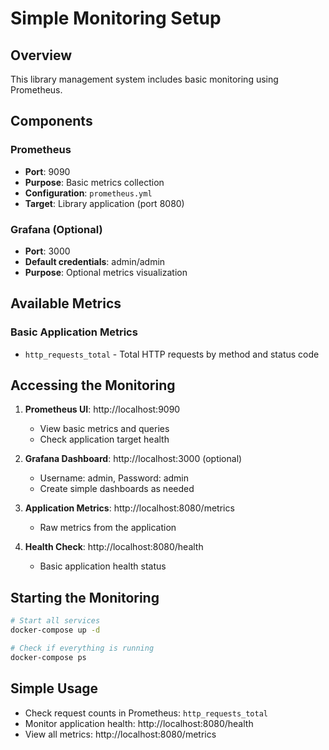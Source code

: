 # Simple Monitoring Setup

## Overview
This library management system includes basic monitoring using Prometheus.

## Components

### Prometheus
- **Port**: 9090
- **Purpose**: Basic metrics collection
- **Configuration**: `prometheus.yml`
- **Target**: Library application (port 8080)

### Grafana (Optional)
- **Port**: 3000
- **Default credentials**: admin/admin
- **Purpose**: Optional metrics visualization

## Available Metrics

### Basic Application Metrics
- `http_requests_total` - Total HTTP requests by method and status code

## Accessing the Monitoring

1. **Prometheus UI**: http://localhost:9090
   - View basic metrics and queries
   - Check application target health

2. **Grafana Dashboard**: http://localhost:3000 (optional)
   - Username: admin, Password: admin
   - Create simple dashboards as needed

3. **Application Metrics**: http://localhost:8080/metrics
   - Raw metrics from the application

4. **Health Check**: http://localhost:8080/health
   - Basic application health status

## Starting the Monitoring

```bash
# Start all services
docker-compose up -d

# Check if everything is running
docker-compose ps
```

## Simple Usage

- Check request counts in Prometheus: `http_requests_total`
- Monitor application health: http://localhost:8080/health
- View all metrics: http://localhost:8080/metrics
